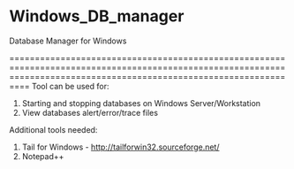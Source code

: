 # Windows_DB_manager
Database Manager for Windows


======================================================================================================================================================================
Tool can be used for: 

1. Starting and stopping databases on Windows Server/Workstation
2. View databases alert/error/trace files

Additional tools needed:

1. Tail for Windows - http://tailforwin32.sourceforge.net/
2. Notepad++


